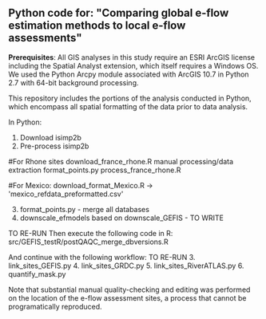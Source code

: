 ## Python code for: "Comparing global e-flow estimation methods to local e-flow assessments"

**Prerequisites**: All GIS analyses in this study require an ESRI ArcGIS license including the Spatial Analyst extension, 
which itself requires a Windows OS. We used the Python Arcpy module associated with ArcGIS 10.7 in Python 2.7 with 
64-bit background processing.

This repository includes the portions of the analysis conducted in Python, which encompass all spatial formatting of the
data prior to data analysis. 


In Python:
1. Download isimp2b
2. Pre-process isimp2b

#For Rhone sites
download_france_rhone.R
manual processing/data extraction
format_points.py
process_france_rhone.R

#For Mexico: download_format_Mexico.R -> 'mexico_refdata_preformatted.csv'



3. format_points.py - merge all databases
4. downscale_efmodels based on downscale_GEFIS - TO WRITE

TO RE-RUN
Then execute the following code in R: src/GEFIS_testR/postQAQC_merge_dbversions.R

And continue with the following workflow: TO RE-RUN
3. link_sites_GEFIS.py
4. link_sites_GRDC.py
5. link_sites_RiverATLAS.py
6. quantify_mask.py

Note that substantial manual quality-checking and editing was performed on the location of the e-flow assessment sites, 
a process that cannot be programatically reproduced.